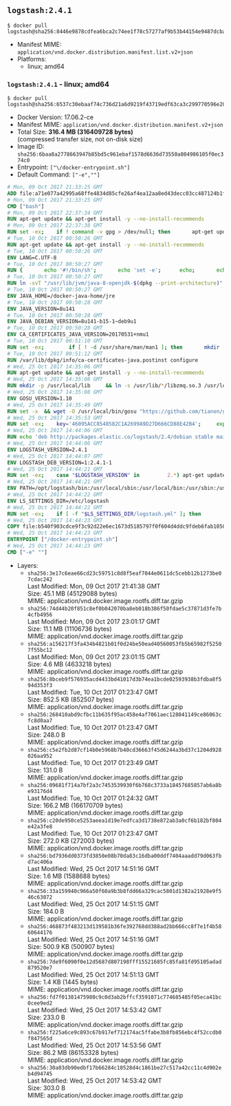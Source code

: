 ## `logstash:2.4.1`

```console
$ docker pull logstash@sha256:8446e9878cdfea6bca2c74ee1f78c57277af9b53b44154e9487dcba77c23b9cb
```

-	Manifest MIME: `application/vnd.docker.distribution.manifest.list.v2+json`
-	Platforms:
	-	linux; amd64

### `logstash:2.4.1` - linux; amd64

```console
$ docker pull logstash@sha256:6537c30ebaaf74c736d21a6d9219f43719edf63ca3c299770596e2031cbf0c96
```

-	Docker Version: 17.06.2-ce
-	Manifest MIME: `application/vnd.docker.distribution.manifest.v2+json`
-	Total Size: **316.4 MB (316409728 bytes)**  
	(compressed transfer size, not on-disk size)
-	Image ID: `sha256:6baa8a2778663947b85bd5c961ebaf1578d6636d73550a804986105f0ec374c0`
-	Entrypoint: `["\/docker-entrypoint.sh"]`
-	Default Command: `["-e",""]`

```dockerfile
# Mon, 09 Oct 2017 21:33:25 GMT
ADD file:a71e077a42995a68ffe4834d85cfe26af4ea12aa8ed43decc03cc487124b1f70 in / 
# Mon, 09 Oct 2017 21:33:25 GMT
CMD ["bash"]
# Mon, 09 Oct 2017 22:37:34 GMT
RUN apt-get update && apt-get install -y --no-install-recommends 		ca-certificates 		curl 		wget 	&& rm -rf /var/lib/apt/lists/*
# Mon, 09 Oct 2017 22:37:38 GMT
RUN set -ex; 	if ! command -v gpg > /dev/null; then 		apt-get update; 		apt-get install -y --no-install-recommends 			gnupg2 			dirmngr 		; 		rm -rf /var/lib/apt/lists/*; 	fi
# Tue, 10 Oct 2017 00:50:26 GMT
RUN apt-get update && apt-get install -y --no-install-recommends 		bzip2 		unzip 		xz-utils 	&& rm -rf /var/lib/apt/lists/*
# Tue, 10 Oct 2017 00:50:26 GMT
ENV LANG=C.UTF-8
# Tue, 10 Oct 2017 00:50:27 GMT
RUN { 		echo '#!/bin/sh'; 		echo 'set -e'; 		echo; 		echo 'dirname "$(dirname "$(readlink -f "$(which javac || which java)")")"'; 	} > /usr/local/bin/docker-java-home 	&& chmod +x /usr/local/bin/docker-java-home
# Tue, 10 Oct 2017 00:50:27 GMT
RUN ln -svT "/usr/lib/jvm/java-8-openjdk-$(dpkg --print-architecture)" /docker-java-home
# Tue, 10 Oct 2017 00:50:27 GMT
ENV JAVA_HOME=/docker-java-home/jre
# Tue, 10 Oct 2017 00:50:28 GMT
ENV JAVA_VERSION=8u141
# Tue, 10 Oct 2017 00:50:28 GMT
ENV JAVA_DEBIAN_VERSION=8u141-b15-1~deb9u1
# Tue, 10 Oct 2017 00:50:28 GMT
ENV CA_CERTIFICATES_JAVA_VERSION=20170531+nmu1
# Tue, 10 Oct 2017 00:51:10 GMT
RUN set -ex; 		if [ ! -d /usr/share/man/man1 ]; then 		mkdir -p /usr/share/man/man1; 	fi; 		apt-get update; 	apt-get install -y 		openjdk-8-jre="$JAVA_DEBIAN_VERSION" 		ca-certificates-java="$CA_CERTIFICATES_JAVA_VERSION" 	; 	rm -rf /var/lib/apt/lists/*; 		[ "$(readlink -f "$JAVA_HOME")" = "$(docker-java-home)" ]; 		update-alternatives --get-selections | awk -v home="$(readlink -f "$JAVA_HOME")" 'index($3, home) == 1 { $2 = "manual"; print | "update-alternatives --set-selections" }'; 	update-alternatives --query java | grep -q 'Status: manual'
# Tue, 10 Oct 2017 00:51:12 GMT
RUN /var/lib/dpkg/info/ca-certificates-java.postinst configure
# Wed, 25 Oct 2017 14:35:06 GMT
RUN apt-get update && apt-get install -y --no-install-recommends 		apt-transport-https 		libzmq5 	&& rm -rf /var/lib/apt/lists/*
# Wed, 25 Oct 2017 14:35:08 GMT
RUN mkdir -p /usr/local/lib 	&& ln -s /usr/lib/*/libzmq.so.3 /usr/local/lib/libzmq.so
# Wed, 25 Oct 2017 14:35:08 GMT
ENV GOSU_VERSION=1.10
# Wed, 25 Oct 2017 14:35:49 GMT
RUN set -x 	&& wget -O /usr/local/bin/gosu "https://github.com/tianon/gosu/releases/download/$GOSU_VERSION/gosu-$(dpkg --print-architecture)" 	&& wget -O /usr/local/bin/gosu.asc "https://github.com/tianon/gosu/releases/download/$GOSU_VERSION/gosu-$(dpkg --print-architecture).asc" 	&& export GNUPGHOME="$(mktemp -d)" 	&& gpg --keyserver ha.pool.sks-keyservers.net --recv-keys B42F6819007F00F88E364FD4036A9C25BF357DD4 	&& gpg --batch --verify /usr/local/bin/gosu.asc /usr/local/bin/gosu 	&& rm -rf "$GNUPGHOME" /usr/local/bin/gosu.asc 	&& chmod +x /usr/local/bin/gosu 	&& gosu nobody true
# Wed, 25 Oct 2017 14:35:53 GMT
RUN set -ex; 	key='46095ACC8548582C1A2699A9D27D666CD88E42B4'; 	export GNUPGHOME="$(mktemp -d)"; 	gpg --keyserver ha.pool.sks-keyservers.net --recv-keys "$key"; 	gpg --export "$key" > /etc/apt/trusted.gpg.d/elastic.gpg; 	rm -rf "$GNUPGHOME"; 	apt-key list
# Wed, 25 Oct 2017 14:44:06 GMT
RUN echo 'deb http://packages.elastic.co/logstash/2.4/debian stable main' > /etc/apt/sources.list.d/logstash.list
# Wed, 25 Oct 2017 14:44:06 GMT
ENV LOGSTASH_VERSION=2.4.1
# Wed, 25 Oct 2017 14:44:07 GMT
ENV LOGSTASH_DEB_VERSION=1:2.4.1-1
# Wed, 25 Oct 2017 14:44:21 GMT
RUN set -ex; 	case "$LOGSTASH_VERSION" in 		2.*) apt-get update -o 'APT::Hashes::SHA1::Weak=yes' ;; 		*) apt-get update ;; 	esac; 	apt-get install -y --no-install-recommends "logstash=$LOGSTASH_DEB_VERSION"; 	rm -rf /var/lib/apt/lists/*
# Wed, 25 Oct 2017 14:44:21 GMT
ENV PATH=/opt/logstash/bin:/usr/local/sbin:/usr/local/bin:/usr/sbin:/usr/bin:/sbin:/bin
# Wed, 25 Oct 2017 14:44:22 GMT
ENV LS_SETTINGS_DIR=/etc/logstash
# Wed, 25 Oct 2017 14:44:22 GMT
RUN set -ex; 	if [ -f "$LS_SETTINGS_DIR/logstash.yml" ]; then 		sed -ri 's!^path\.config:!#&!g' "$LS_SETTINGS_DIR/logstash.yml"; 	fi; 	if [ -f "$LS_SETTINGS_DIR/log4j2.properties" ]; then 		cp "$LS_SETTINGS_DIR/log4j2.properties" "$LS_SETTINGS_DIR/log4j2.properties.dist"; 		truncate --size=0 "$LS_SETTINGS_DIR/log4j2.properties"; 	fi
# Wed, 25 Oct 2017 14:44:23 GMT
COPY file:b540f903cdce9f3c92d22e6ec1673d5185797f0f604d4ddc9fdeb6fab1050a8f in / 
# Wed, 25 Oct 2017 14:44:23 GMT
ENTRYPOINT ["/docker-entrypoint.sh"]
# Wed, 25 Oct 2017 14:44:23 GMT
CMD ["-e" ""]
```

-	Layers:
	-	`sha256:3e17c6eae66cd23c59751c8d8f5eaf7044e0611dc5cebb12b1273be07cdac242`  
		Last Modified: Mon, 09 Oct 2017 21:41:38 GMT  
		Size: 45.1 MB (45129088 bytes)  
		MIME: application/vnd.docker.image.rootfs.diff.tar.gzip
	-	`sha256:74d44b20f851c8ef0b042070ba8eb018b386f50fdae5c37871d3fe7b4cfb4956`  
		Last Modified: Mon, 09 Oct 2017 23:01:17 GMT  
		Size: 11.1 MB (11106736 bytes)  
		MIME: application/vnd.docker.image.rootfs.diff.tar.gzip
	-	`sha256:a156217f3fa434b4821b01f0d24be50ead40560053fb5b65982f52507f55bc12`  
		Last Modified: Mon, 09 Oct 2017 23:01:15 GMT  
		Size: 4.6 MB (4633218 bytes)  
		MIME: application/vnd.docker.image.rootfs.diff.tar.gzip
	-	`sha256:8bceb9f576935acd4433bd41017d3b74ea1bcde02593938b3fdba8f594d353f3`  
		Last Modified: Tue, 10 Oct 2017 01:23:47 GMT  
		Size: 852.5 KB (852507 bytes)  
		MIME: application/vnd.docker.image.rootfs.diff.tar.gzip
	-	`sha256:268410abd9cfbc11b635f95ac458e4af7061aec128041149ce86063cfc8d0aa7`  
		Last Modified: Tue, 10 Oct 2017 01:23:47 GMT  
		Size: 248.0 B  
		MIME: application/vnd.docker.image.rootfs.diff.tar.gzip
	-	`sha256:c5e2fb2d87cf14b0e5968b7b40cd36663f45d6244a3bd37c1204d928026aa952`  
		Last Modified: Tue, 10 Oct 2017 01:23:49 GMT  
		Size: 131.0 B  
		MIME: application/vnd.docker.image.rootfs.diff.tar.gzip
	-	`sha256:09681f714a7bf2a3c7453539930f6b768c3733a18457685857ab6a8be93176d4`  
		Last Modified: Tue, 10 Oct 2017 01:24:32 GMT  
		Size: 166.2 MB (166170709 bytes)  
		MIME: application/vnd.docker.image.rootfs.diff.tar.gzip
	-	`sha256:c20de950ce5253aeea1d19e7edfca3d1738e872ab3a0cf6b182bf804e42a3fe8`  
		Last Modified: Tue, 10 Oct 2017 01:23:47 GMT  
		Size: 272.0 KB (272003 bytes)  
		MIME: application/vnd.docker.image.rootfs.diff.tar.gzip
	-	`sha256:bd7936dd0373fd3850e08b70da83c16dba00ddf7404aaadd79d063fbd7ac406a`  
		Last Modified: Wed, 25 Oct 2017 14:51:16 GMT  
		Size: 1.6 MB (1588688 bytes)  
		MIME: application/vnd.docker.image.rootfs.diff.tar.gzip
	-	`sha256:33a159940c966a50f60a9b3b8fdd66a329cac5801d1382a21928e9f546c63072`  
		Last Modified: Wed, 25 Oct 2017 14:51:15 GMT  
		Size: 184.0 B  
		MIME: application/vnd.docker.image.rootfs.diff.tar.gzip
	-	`sha256:468873f483213d139581b36fe392768dd388ad2bb666cc8f7e1f4b5860644176`  
		Last Modified: Wed, 25 Oct 2017 14:51:16 GMT  
		Size: 500.9 KB (500907 bytes)  
		MIME: application/vnd.docker.image.rootfs.diff.tar.gzip
	-	`sha256:7de9f6090f0e12d5687d807198fff15521685fc85fa81fd95105adad879520e7`  
		Last Modified: Wed, 25 Oct 2017 14:51:13 GMT  
		Size: 1.4 KB (1445 bytes)  
		MIME: application/vnd.docker.image.rootfs.diff.tar.gzip
	-	`sha256:fd7f01381475980c9c0d3ab2bffcf3591071c774685485f05eca41bc0cee9ed2`  
		Last Modified: Wed, 25 Oct 2017 14:53:42 GMT  
		Size: 233.0 B  
		MIME: application/vnd.docker.image.rootfs.diff.tar.gzip
	-	`sha256:f225a6ce9c893c67b917ef712174ac5ffabe3b8fb856ebc4f52ccdb0f847565d`  
		Last Modified: Wed, 25 Oct 2017 14:53:56 GMT  
		Size: 86.2 MB (86153328 bytes)  
		MIME: application/vnd.docker.image.rootfs.diff.tar.gzip
	-	`sha256:30a03db90edbf17b66284c10528d4c1861be27c517a42cc11c4d902eb4d94745`  
		Last Modified: Wed, 25 Oct 2017 14:53:42 GMT  
		Size: 303.0 B  
		MIME: application/vnd.docker.image.rootfs.diff.tar.gzip
